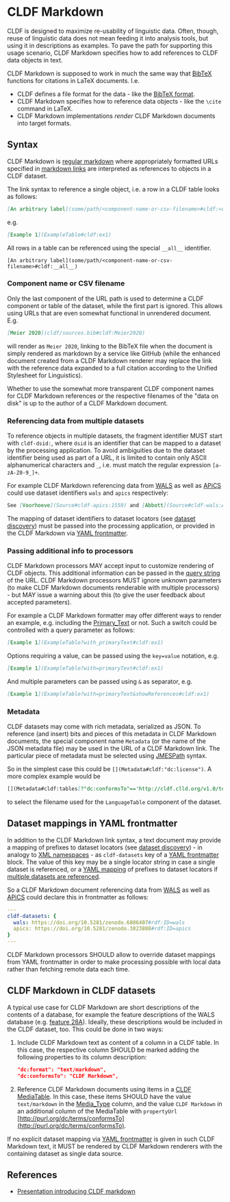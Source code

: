 # CLDF Markdown

CLDF is designed to maximize re-usability of linguistic data. Often, though, reuse of linguistic data does not
mean feeding it into analysis tools, but using it in descriptions as examples. To pave the path for supporting
this usage scenario, CLDF Markdown specifies how to add references to CLDF data objects in text.

CLDF Markdown is supposed to work in much the same way that [BibTeX](http://www.bibtex.org/) functions for citations
in LaTeX documents. I.e.
- CLDF defines a file format for the data - like the [BibTeX format](http://www.bibtex.org/Format/).
- CLDF Markdown specifies how to reference data objects - like the `\cite` command in LaTeX.
- CLDF Markdown implementations *render* CLDF Markdown documents into target formats.


## Syntax

CLDF Markdown is [regular markdown](https://commonmark.org/) where appropriately formatted URLs specified in 
[markdown links](https://www.markdownguide.org/basic-syntax/#links)
are interpreted as references to objects in a CLDF dataset.

The link syntax to reference a single object, i.e. a row in a CLDF table looks as follows:
```markdown
[An arbitrary label](some/path/<component-name-or-csv-filename>#cldf:<obect-id>)
```
e.g.
```markdown
[Example 1](ExampleTable#cldf:ex1)
```

All rows in a table can be referenced using the special `__all__` identifier.
```
[An arbitrary label](some/path/<component-name-or-csv-filename>#cldf:__all__)
```


### Component name or CSV filename

Only the last component of the URL path is used to determine a CLDF component or table of the dataset, while
the first part is ignored. This allows using URLs that are even somewhat functional in unrendered
document. E.g.
```markdown
[Meier 2020](cldf/sources.bib#cldf:Meier2020)
```
will render as `Meier 2020`, linking to the BibTeX file when the document is simply rendered as markdown by
a service like GitHub (while the enhanced document created from a CLDF Markdown renderer may replace the link with
the reference data expanded to a full citation according to the Unified Stylesheet for Linguistics).

Whether to use the somewhat more transparent CLDF component names for CLDF Markdown references or
the respective filenames of the "data on disk" is up to the author of a CLDF Markdown document.


### Referencing data from multiple datasets

To reference objects in multiple datasets, the fragment identifier MUST start with `cldf-dsid:`, where `dsid` is
an identifier that can be mapped to a dataset by the processing application. To avoid ambiguities due to the dataset
identifier being used as part of a URL, it is limited to contain only ASCII alphanumerical characters and `_`, i.e.
must match the regular expression `[a-zA-Z0-9_]+`.

For example CLDF Markdown referencing data from [WALS](https://doi.org/10.5281/zenodo.6806407) as well as 
[APiCS](https://doi.org/10.5281/zenodo.3823888) could use dataset identifiers `wals` and `apics` respectively:
```markdown
See [Voorhoeve](Source#cldf-apics:1559) and [Abbott](Source#cldf-wals:Abbott-2000)
```

The mapping of dataset identifiers to dataset locators (see [dataset discovery](discovery.md)) must be passed into
the processing application, or provided in the CLDF Markdown via [YAML frontmatter](#dataset-mappings-in-yaml-frontmatter).


### Passing additional info to processors

CLDF Markdown processors MAY accept input to customize rendering of CLDF objects. This additional information can
be passed in the [query string](https://en.wikipedia.org/wiki/Query_string) of the URL. CLDF Markdown processors MUST ignore
unknown parameters (to make CLDF Markdown documents renderable with multiple processors) - but MAY issue a warning about this
(to give the user feedback about accepted parameters).

For example a CLDF Markdown formatter may offer different ways to render an example, e.g. including the
[Primary_Text](http://cldf.clld.org/v1.0/terms.html#primaryText) or not. Such a switch could be controlled with a
query parameter as follows:
```markdown
[Example 1](ExampleTable?with_primaryText#cldf:ex1)
```

Options requiring a value, can be passed using the `key=value` notation, e.g.
```markdown
[Example 1](ExampleTable?with=primaryText#cldf:ex1)
```

And multiple parameters can be passed using `&` as separator, e.g.
```markdown
[Example 1](ExampleTable?with=primaryText&showReferences#cldf:ex1)
```


### Metadata

CLDF datasets may come with rich metadata, serialized as JSON. To reference (and insert) bits and pieces of this
metadata in CLDF Markdown documents, the special component name `Metadata` (or the name of the JSON metadata
file) may be used in the URL of a CLDF Markdown link. The particular piece of metadata must be selected using 
[JMESPath](https://jmespath.org/) syntax.

So in the simplest case this could be `[](Metadata#cldf:"dc:license")`. A more complex example would be
```markdown
[](Metadata#cldf:tables[?"dc:conformsTo"=='http://cldf.clld.org/v1.0/terms.rdf#LanguageTable'].url | [0])
```
to select the filename used for the `LanguageTable` component of the dataset.


## Dataset mappings in YAML frontmatter

In addition to the CLDF Markdown link syntax, a text document may provide a mapping of prefixes to dataset locators
(see [dataset discovery](discovery.md)) - in analogy to [XML namespaces](https://en.wikipedia.org/wiki/XML_namespace#Namespace_declaration) - as 
`cldf-datasets` key of a [YAML frontmatter](https://jekyllrb.com/docs/front-matter/) block. The value of this key may
be a single locator string in case a single dataset is referenced, or a [YAML mapping](https://yaml.org/spec/1.2.2/#21-collections) of 
prefixes to dataset locators if [multiple datasets are referenced](#referencing-data-from-multiple-datasets).

So a CLDF Markdown document referencing data from [WALS](https://wals.info) as well as [APiCS](https://apics-online.info)
could declare this in frontmatter as follows:
```yaml
---
cldf-datasets: {
  wals: https://doi.org/10.5281/zenodo.6806407#rdf:ID=wals
  apics: https://doi.org/10.5281/zenodo.3823888#rdf:ID=apics
}
---
```

CLDF Markdown processors SHOULD allow to override dataset mappings from YAML frontmatter in order to make processing
possible with local data rather than fetching remote data each time.


## CLDF Markdown in CLDF datasets

A typical use case for CLDF Markdown are short descriptions of the contents of a database, for example the feature
descriptions of the WALS database (e.g. [feature 28A](https://wals.info/chapter/28)). Ideally, these descriptions
would be included in the CLDF dataset, too. This could be done in two ways:

1. Include CLDF Markdown text as content of a column in a CLDF table. In this case, the respective column SHOULD be
   marked adding the following properties to its column description:
   ```json
   "dc:format": "text/markdown",
   "dc:conformsTo": "CLDF Markdown",
   ```
2. Reference CLDF Markdown documents using items in a [CLDF MediaTable](../components/media/). In this case, these items
   SHOULD have the value `text/markdown` in the [Media_Type](http://cldf.clld.org/v1.0/terms.rdf#mediaType) column,
   and the value `CLDF Markdown` in an additional column of the MediaTable with `propertyUrl`
   [http://purl.org/dc/terms/conformsTo](http://purl.org/dc/terms/conformsTo).

If no explicit dataset mapping via [YAML frontmatter](#dataset-mappings-in-yaml-frontmatter) is given in such CLDF
Markdown text, it MUST be rendered by CLDF Markdown renderers with the containing dataset as single data source.


## References

- [Presentation introducing CLDF markdown](https://pad.gwdg.de/kRxjETnhQqqQ0LESDyTlOg)
